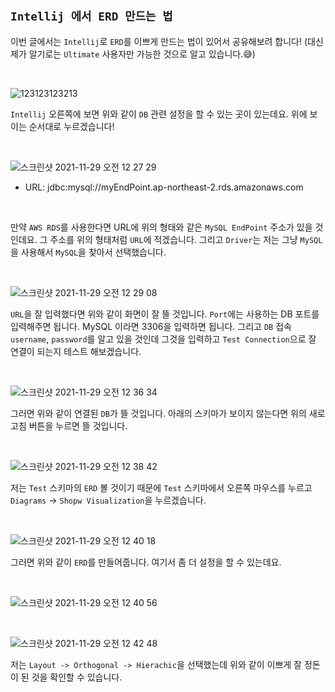 ## `Intellij 에서 ERD 만드는 법`

이번 글에서는 `Intellij`로 `ERD`를 이쁘게 만드는 법이 있어서 공유해보려 합니다! (대신 제가 알기로는 `Ultimate` 사용자만 가능한 것으로 알고 있습니다.😅)

<br>

![123123123213](https://user-images.githubusercontent.com/45676906/143775325-4ee6a913-03fb-4e3c-bd36-ccbbc67196de.png)

`Intellij` 오른쪽에 보면 위와 같이 `DB` 관련 설정을 할 수 있는 곳이 있는데요. 위에 보이는 순서대로 누르겠습니다! 

<br>

![스크린샷 2021-11-29 오전 12 27 29](https://user-images.githubusercontent.com/45676906/143774548-692c2c75-7741-4bdb-8a09-1b1c4dd0aeac.png)

- URL: jdbc:mysql://myEndPoint.ap-northeast-2.rds.amazonaws.com 

<br>

만약 `AWS RDS`를 사용한다면 URL에 위의 형태와 같은 `MySQL EndPoint` 주소가 있을 것인데요. 그 주소를 위의 형태처럼 `URL`에 적겠습니다. 그리고 `Driver`는 저는 그냥 `MySQL`을 사용해서 `MySQL`을 찾아서 선택했습니다. 

<br>

![스크린샷 2021-11-29 오전 12 29 08](https://user-images.githubusercontent.com/45676906/143774874-459301bc-d29d-4496-99c6-1954d8e21b14.png)

`URL`을 잘 입력했다면 위와 같이 화면이 잘 뜰 것입니다. `Port`에는 사용하는 DB 포트를 입력해주면 됩니다. MySQL 이라면 3306을 입력하면 됩니다. 그리고 `DB` 접속 `username`, `password`를 알고 있을 것인데 그것을 입력하고 `Test Connection`으로 잘 연결이 되는지 테스트 해보겠습니다. 

<br>

![스크린샷 2021-11-29 오전 12 36 34](https://user-images.githubusercontent.com/45676906/143775016-46bcd00b-7255-4aa6-8f95-3f9cee082b50.png)

그러면 위와 같이 연결된 `DB`가 뜰 것입니다. 아래의 스키마가 보이지 않는다면 위의 새로고침 버튼을 누르면 뜰 것입니다. 

<br>

![스크린샷 2021-11-29 오전 12 38 42](https://user-images.githubusercontent.com/45676906/143775067-b5c15951-8dd5-4f9a-90ef-593084f3dc33.png)

저는 `Test` 스키마의 `ERD` 볼 것이기 때문에 `Test` 스키마에서 오른쪽 마우스를 누르고 `Diagrams` -> `Shopw Visualization`을 누르겠습니다. 

<br>

![스크린샷 2021-11-29 오전 12 40 18](https://user-images.githubusercontent.com/45676906/143775098-ab2a2a1b-b02e-4efb-8fd3-f5c9d34e3718.png)

그러면 위와 같이 `ERD`를 만들어줍니다. 여기서 좀 더 설정을 할 수 있는데요. 

<br>

![스크린샷 2021-11-29 오전 12 40 56](https://user-images.githubusercontent.com/45676906/143775135-7bc88eb4-0924-470b-913e-bdccc53941c0.png)

<br>

![스크린샷 2021-11-29 오전 12 42 48](https://user-images.githubusercontent.com/45676906/143775187-b7f30cf2-806f-4371-a4dc-e7c2ed4d83f2.png)

저는 `Layout -> Orthogonal -> Hierachic`을 선택했는데 위와 같이 이쁘게 잘 정돈이 된 것을 확인할 수 있습니다. 